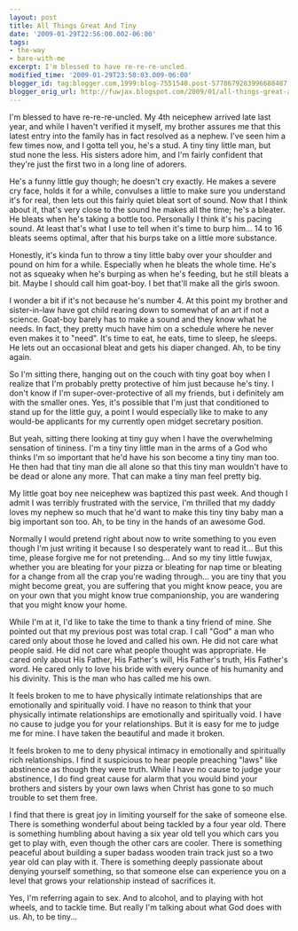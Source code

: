 ```yaml
---
layout: post
title: All Things Great And Tiny
date: '2009-01-29T22:56:00.002-06:00'
tags:
- the-way
- bare-with-me
excerpt: I'm blessed to have re-re-re-uncled.
modified_time: '2009-01-29T23:50:03.009-06:00'
blogger_id: tag:blogger.com,1999:blog-7551548.post-5778679283996688487
blogger_orig_url: http://fuwjax.blogspot.com/2009/01/all-things-great-and-tiny.html
---
```


I'm blessed to have re-re-re-uncled. My 4th neicephew arrived late last year, and while I haven't verified it myself, my brother assures me that this latest entry into the family has in fact resolved as a nephew. I've seen him a few times now, and I gotta tell you, he's a stud. A tiny tiny little man, but stud none the less. His sisters adore him, and I'm fairly confident that they're just the first two in a long line of adorers.

He's a funny little guy though; he doesn't cry exactly. He makes a severe cry face, holds it for a while, convulses a little to make sure you understand it's for real, then lets out this fairly quiet bleat sort of sound. Now that I think about it, that's very close to the sound he makes all the time; he's a bleater. He bleats when he's taking a bottle too. Personally I think it's his pacing sound. At least that's what I use to tell when it's time to burp him... 14 to 16 bleats seems optimal, after that his burps take on a little more substance.

Honestly, it's kinda fun to throw a tiny little baby over your shoulder and pound on him for a while. Especially when he bleats the whole time. He's not as squeaky when he's burping as when he's feeding, but he still bleats a bit. Maybe I should call him goat-boy. I bet that'll make all the girls swoon.

I wonder a bit if it's not because he's number 4. At this point my brother and sister-in-law have got child rearing down to somewhat of an art if not a science. Goat-boy barely has to make a sound and they know what he needs. In fact, they pretty much have him on a schedule where he never even makes it to "need". It's time to eat, he eats, time to sleep, he sleeps. He lets out an occasional bleat and gets his diaper changed. Ah, to be tiny again.

So I'm sitting there, hanging out on the couch with tiny goat boy when I realize that I'm probably pretty protective of him just because he's tiny. I don't know if I'm super-over-protective of all my friends, but i definitely am with the smaller ones. Yes, it's possible that I'm just that conditioned to stand up for the little guy, a point I would especially like to make to any would-be applicants for my currently open midget secretary position.

But yeah, sitting there looking at tiny guy when I have the overwhelming sensation of tininess. I'm a tiny tiny little man in the arms of a God who thinks I'm so important that he'd have his son become a tiny tiny man too. He then had that tiny man die all alone so that this tiny man wouldn't have to be dead or alone any more. That can make a tiny man feel pretty big.

My little goat boy nee neicephew was baptized this past week. And though I admit I was terribly frustrated with the service, I'm thrilled that my daddy loves my nephew so much that he'd want to make this tiny tiny baby man a big important son too. Ah, to be tiny in the hands of an awesome God.

Normally I would pretend right about now to write something to you even though I'm just writing it because I so desperately want to read it... But this time, please forgive me for not pretending... And so my tiny little fuwjax, whether you are bleating for your pizza or bleating for nap time or bleating for a change from all the crap you're wading through... you are tiny that you might become great, you are suffering that you might know peace, you are on your own that you might know true companionship, you are wandering that you might know your home.

While I'm at it, I'd like to take the time to thank a tiny friend of mine. She pointed out that my previous post was total crap. I call "God" a man who cared only about those he loved and called his own. He did not care what people said. He did not care what people thought was appropriate. He cared only about His Father, His Father's will, His Father's truth, His Father's word. He cared only to love his bride with every ounce of his humanity and his divinity. This is the man who has called me his own.

It feels broken to me to have physically intimate relationships that are emotionally and spiritually void. I have no reason to think that your physically intimate relationships are emotionally and spiritually void. I have no cause to judge you for your relationships. But it is easy for me to judge me for mine. I have taken the beautiful and made it broken.

It feels broken to me to deny physical intimacy in emotionally and spiritually rich relationships. I find it suspicious to hear people preaching "laws" like abstinence as though they were truth. While I have no cause to judge your abstinence, I do find great cause for alarm that you would bind your brothers and sisters by your own laws when Christ has gone to so much trouble to set them free.

I find that there is great joy in limiting yourself for the sake of someone else. There is something wonderful about being tackled by a four year old. There is something humbling about having a six year old tell you which cars you get to play with, even though the other cars are cooler. There is something peaceful about building a super badass wooden train track just so a two year old can play with it. There is something deeply passionate about denying yourself something, so that someone else can experience you on a level that grows your relationship instead of sacrifices it.

Yes, I'm referring again to sex. And to alcohol, and to playing with hot wheels, and to tackle time. But really I'm talking about what God does with us. Ah, to be tiny...